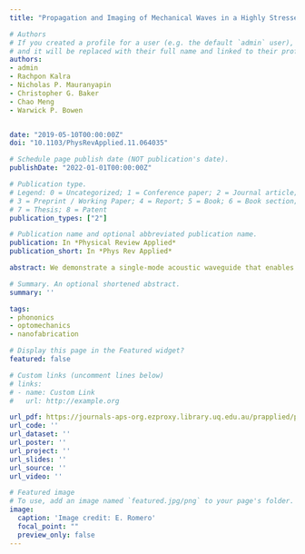 ```yaml
---
title: "Propagation and Imaging of Mechanical Waves in a Highly Stressed Single-Mode Acoustic Waveguide"

# Authors
# If you created a profile for a user (e.g. the default `admin` user), write the username (folder name) here 
# and it will be replaced with their full name and linked to their profile.
authors:
- admin
- Rachpon Kalra
- Nicholas P. Mauranyapin
- Christopher G. Baker
- Chao Meng
- Warwick P. Bowen


date: "2019-05-10T00:00:00Z"
doi: "10.1103/PhysRevApplied.11.064035"

# Schedule page publish date (NOT publication's date).
publishDate: "2022-01-01T00:00:00Z"

# Publication type.
# Legend: 0 = Uncategorized; 1 = Conference paper; 2 = Journal article;
# 3 = Preprint / Working Paper; 4 = Report; 5 = Book; 6 = Book section;
# 7 = Thesis; 8 = Patent
publication_types: ["2"]

# Publication name and optional abbreviated publication name.
publication: In *Physical Review Applied*
publication_short: In *Phys Rev Applied*

abstract: We demonstrate a single-mode acoustic waveguide that enables robust propagation of mechanical waves. The waveguide is a highly stressed silicon-nitride membrane that supports the propagation of out-of-plane modes. In direct analogy to rectangular microwave waveguides, there exists a band of frequencies over which only the fundamental mode is allowed to propagate, while multiple modes are supported at higher frequencies. We directly image the mode profiles using optical heterodyne vibration measurement, showing good agreement with theory. In the single-mode frequency band, we show low-loss propagation (approximately 1 dB/cm) for an approximately 5-MHz mechanical wave. This design is well suited for acoustic circuits interconnecting elements such as nonlinear resonators or optomechanical devices for signal processing, sensing, or quantum technologies.

# Summary. An optional shortened abstract.
summary: ''

tags: 
- phononics
- optomechanics
- nanofabrication

# Display this page in the Featured widget?
featured: false

# Custom links (uncomment lines below)
# links:
# - name: Custom Link
#   url: http://example.org

url_pdf: https://journals-aps-org.ezproxy.library.uq.edu.au/prapplied/pdf/10.1103/PhysRevApplied.11.064035
url_code: ''
url_dataset: ''
url_poster: ''
url_project: ''
url_slides: ''
url_source: ''
url_video: ''

# Featured image
# To use, add an image named `featured.jpg/png` to your page's folder. 
image:
  caption: 'Image credit: E. Romero'
  focal_point: ""
  preview_only: false
---
```


